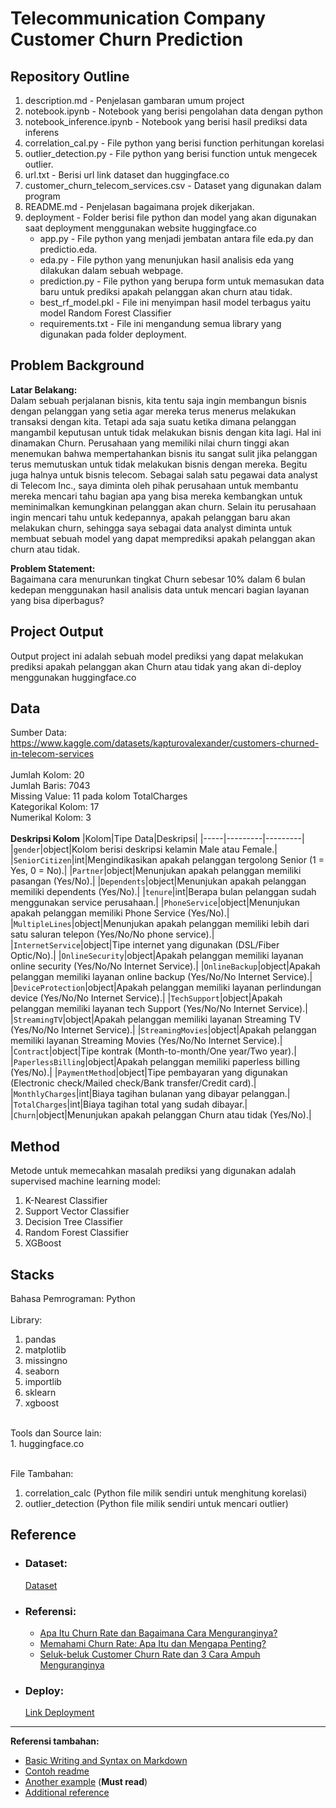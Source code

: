 # Telecommunication Company Customer Churn Prediction

## Repository Outline
1. description.md - Penjelasan gambaran umum project
2. notebook.ipynb - Notebook yang berisi pengolahan data dengan python
3. notebook_inference.ipynb - Notebook yang berisi hasil prediksi data inferens
4. correlation_cal.py - File python yang berisi function perhitungan korelasi
5. outlier_detection.py - File python yang berisi function untuk mengecek outlier.
6. url.txt - Berisi url link dataset dan huggingface.co
7. customer_churn_telecom_services.csv - Dataset yang digunakan dalam program
8. README.md - Penjelasan bagaimana projek dikerjakan.
9. deployment - Folder berisi file python dan model yang akan digunakan saat deployment menggunakan website huggingface.co
    - app.py - File python yang menjadi jembatan antara file eda.py dan predictio.eda.
    - eda.py - File python yang menunjukan hasil analisis eda yang dilakukan dalam sebuah webpage.
    - prediction.py - File python yang berupa form untuk memasukan data baru untuk prediksi apakah pelanggan akan churn atau tidak.
    - best_rf_model.pkl - File ini menyimpan hasil model terbagus yaitu model Random Forest Classifier
    - requirements.txt - File ini mengandung semua library yang digunakan pada folder deployment.


## Problem Background
**Latar Belakang:**<br>
Dalam sebuah perjalanan bisnis, kita tentu saja ingin membangun bisnis dengan pelanggan yang setia agar mereka terus menerus melakukan transaksi dengan kita. Tetapi ada saja suatu ketika dimana pelanggan mangambil keputusan untuk tidak melakukan bisnis dengan kita lagi. Hal ini dinamakan Churn. Perusahaan yang memiliki nilai churn tinggi akan menemukan bahwa mempertahankan bisnis itu sangat sulit jika pelanggan terus memutuskan untuk tidak melakukan bisnis dengan mereka. Begitu juga halnya untuk bisnis telecom. Sebagai salah satu pegawai data analyst di Telecom Inc., saya diminta oleh pihak perusahaan untuk membantu mereka mencari tahu bagian apa yang bisa mereka kembangkan untuk meminimalkan kemungkinan pelanggan akan churn. Selain itu perusahaan ingin mencari tahu untuk kedepannya, apakah pelanggan baru akan melakukan churn, sehingga saya sebagai data analyst diminta untuk membuat sebuah model yang dapat memprediksi apakah pelanggan akan churn atau tidak.

**Problem Statement:**<br>
Bagaimana cara menurunkan tingkat Churn sebesar 10% dalam 6 bulan kedepan menggunakan hasil analisis data untuk mencari bagian layanan yang bisa diperbagus?


## Project Output
Output project ini adalah sebuah model prediksi yang dapat melakukan prediksi apakah pelanggan akan Churn atau tidak yang akan di-deploy menggunakan huggingface.co


## Data
Sumber Data: https://www.kaggle.com/datasets/kapturovalexander/customers-churned-in-telecom-services<br><br>
Jumlah Kolom: 20 <br>
Jumlah Baris: 7043 <br>
Missing Value: 11 pada kolom TotalCharges <br>
Kategorikal Kolom: 17 <br>
Numerikal Kolom: 3<br><br>
**Deskripsi Kolom**
|Kolom|Tipe Data|Deskripsi| 
|-----|---------|---------|
|`gender`|object|Kolom berisi deskripsi kelamin Male atau Female.|
|`SeniorCitizen`|int|Mengindikasikan apakah pelanggan tergolong Senior (1 = Yes, 0 = No).|
|`Partner`|object|Menunjukan apakah pelanggan memiliki pasangan (Yes/No).|
|`Dependents`|object|Menunjukan apakah pelanggan memiliki dependents (Yes/No).|
|`tenure`|int|Berapa bulan pelanggan sudah menggunakan service perusahaan.|
|`PhoneService`|object|Menunjukan apakah pelanggan memiliki Phone Service (Yes/No).|
|`MultipleLines`|object|Menunjukan apakah pelanggan memiliki lebih dari satu saluran telepon (Yes/No/No phone service).|
|`InternetService`|object|Tipe internet yang digunakan (DSL/Fiber Optic/No).|
|`OnlineSecurity`|object|Apakah pelanggan memiliki layanan online security (Yes/No/No Internet Service).|
|`OnlineBackup`|object|Apakah pelanggan memiliki layanan online backup (Yes/No/No Internet Service).|
|`DeviceProtection`|object|Apakah pelanggan memiliki layanan perlindungan device (Yes/No/No Internet Service).|
|`TechSupport`|object|Apakah pelanggan memiliki layanan tech Support (Yes/No/No Internet Service).|
|`StreamingTV`|object|Apakah pelanggan memiliki layanan Streaming TV (Yes/No/No Internet Service).|
|`StreamingMovies`|object|Apakah pelanggan memiliki layanan Streaming Movies (Yes/No/No Internet Service).|
|`Contract`|object|Tipe kontrak (Month-to-month/One year/Two year).|
|`PaperlessBilling`|object|Apakah pelanggan memiliki paperless billing (Yes/No).|
|`PaymentMethod`|object|Tipe pembayaran yang digunakan (Electronic check/Mailed check/Bank transfer/Credit card).|
|`MonthlyCharges`|int|Biaya tagihan bulanan yang dibayar pelanggan.|
|`TotalCharges`|int|Biaya tagihan total yang sudah dibayar.|
|`Churn`|object|Menunjukan apakah pelanggan Churn atau tidak (Yes/No).|

## Method
Metode untuk memecahkan masalah prediksi yang digunakan adalah supervised machine learning model:
1. K-Nearest Classifier
2. Support Vector Classifier
3. Decision Tree Classifier
4. Random Forest Classifier
5. XGBoost

## Stacks
Bahasa Pemrograman: Python<br>
<br>Library:<br>
1. pandas
2. matplotlib
3. missingno
4. seaborn
5. importlib
6. sklearn
7. xgboost

<br>
Tools dan Source lain: <br>
1. huggingface.co
<br>

<br>File Tambahan:
1. correlation_calc (Python file milik sendiri untuk menghitung korelasi)
2. outlier_detection (Python file milik sendiri untuk mencari outlier)

## Reference

- ### Dataset:
    [Dataset](https://www.kaggle.com/datasets/kapturovalexander/customers-churned-in-telecom-services)

- ### Referensi:
    - [Apa Itu Churn Rate dan Bagaimana Cara Menguranginya?](https://mekari.com/blog/penjelasan-churn-rate/)
    - [Memahami Churn Rate: Apa Itu dan Mengapa Penting?](https://www.idxchannel.com/economics/memahami-churn-rate-apa-itu-dan-mengapa-penting)
    - [Seluk-beluk Customer Churn Rate dan 3 Cara Ampuh Menguranginya](https://glints.com/id/lowongan/churn-rate-adalah/)

 - ### Deploy:
    [Link Deployment](https://huggingface.co/spaces/ray-dion/Milestones-2)
---

**Referensi tambahan:**
- [Basic Writing and Syntax on Markdown](https://docs.github.com/en/get-started/writing-on-github/getting-started-with-writing-and-formatting-on-github/basic-writing-and-formatting-syntax)
- [Contoh readme](https://github.com/fahmimnalfrzki/Swift-XRT-Automation)
- [Another example](https://github.com/sanggusti/final_bangkit) (**Must read**)
- [Additional reference](https://www.freecodecamp.org/news/how-to-write-a-good-readme-file/)